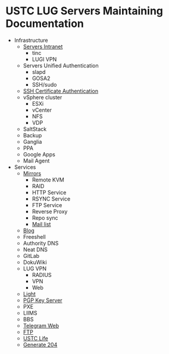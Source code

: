 # USTC LUG Servers Maintaining Documentation



* Infrastructure
  * [Servers Intranet](infrastructure/intranet/README.md)
    * tinc
    * LUGI VPN
  * Servers Unified Authentication
    * slapd
    * GOSA2
    * SSH/sudo
  * [SSH Certificate Authentication](infrastructure/sshca/README.md)
  * vSphere cluster
    * ESXi
    * vCenter
    * NFS
    * VDP
  * SaltStack
  * Backup
  * Ganglia
  * PPA
  * Google Apps
  * Mail Agent
* Services
  * [Mirrors](services/mirrors/README.md)
    * Remote KVM
    * RAID
    * HTTP Service
    * RSYNC Service
    * FTP Service
    * Reverse Proxy
    * Repo sync
    * [Mail list](services/mirrors/mail-list.md)
  * [Blog](https://git.ustclug.org/ustc-blog/ustc-blog/wikis/home)
  * Freeshell
  * Authority DNS
  * Neat DNS
  * GitLab
  * DokuWiki
  * LUG VPN
    * RADIUS
    * VPN
    * Web
  * [Light](services/light/README.md)
  * [PGP Key Server](services/pgp-key-server/README.md)
  * PXE
  * LIIMS
  * BBS
  * [Telegram Web](services/telegram-web/README.md)
  * [FTP](services/ftp/README.md)
  * [USTC Life](services/ustc-life/README.md)
  * [Generate 204](services/generate-204/README.md)
